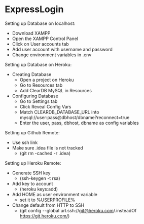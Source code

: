 # ExpressLogin  

Setting up Database on localhost:
- Download XAMPP
- Open the XAMPP Control Panel
- Click on User accounts tab
- Add user account with username and password
- Change environment variables in .env

Setting up Database on Heroku:
- Creating Database
    - Open a project on Heroku
    - Go to Resources tab
    - Add ClearDB MySQL in Resources
- Configuring Database
    - Go to Settings tab
    - Click Reveal Config Vars
    - Match CLEARDB_DATABASE_URL into mysql://user:pass@dbhost/dbname?reconnect=true
    - Enter the user, pass, dbhost, dbname as config variables

Setting up Github Remote:
- Use ssh link
- Make sure .idea file is not tracked
    - (git rm -cached -r .idea)
    
Setting up Heroku Remote:  
- Generate SSH key 
    - (ssh-keygen -t rsa)  
- Add key to account 
    - (heroku keys:add)  
- Add HOME as user environment variable
    - set it to %USERPROFILE%
- Change default from HTTP to SSH 
    - (git config --global url.ssh://git@heroku.com/.insteadOf https://git.heroku.com/)

    
    